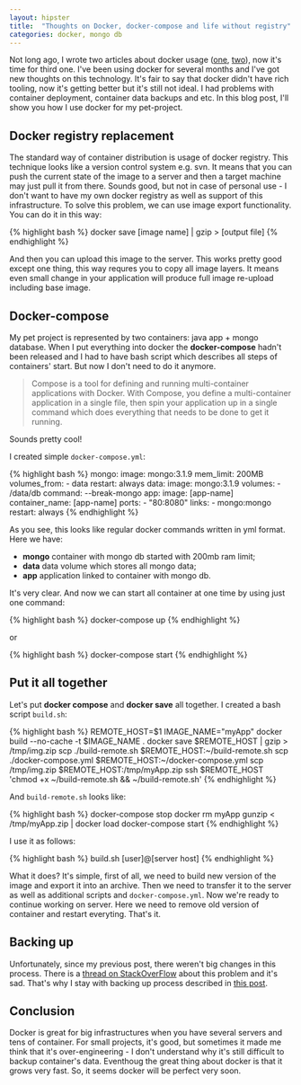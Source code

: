 ```yaml
---
layout: hipster
title:  "Thoughts on Docker, docker-compose and life without registry"
categories: docker, mongo db
---
```

Not long ago, I wrote two articles about docker usage ([one](/2015/05/22/docker1/),
[two](/2015/05/31/docker-mongo-backup/)), now it's time for third one. I've been using docker for several months and 
I've got new thoughts on this technology. It's fair to say that docker didn't have rich tooling, 
now it's getting better but it's still not ideal. I had problems with container deployment, container data backups 
and etc. In this blog post, I'll show you how I use docker for my pet-project.

## Docker registry replacement

The standard way of container distribution is usage of docker registry. This technique looks like a version 
control system e.g. svn. It means that you can push the current state of the image to a server and 
then a target machine may just pull it from there. Sounds good, but not in case of personal use - 
I don't want to have my own docker registry as well as support of this infrastructure. To solve this problem, 
we can use image export functionality. You can do it in this way:

{% highlight bash %}
docker save [image name] | gzip > [output file]
{% endhighlight %}

And then you can upload this image to the server. This works pretty good except one thing, this way requres you to copy
all image layers. It means even small change in your application will produce full image re-upload including base image.

## Docker-compose

My pet project is represented by two containers: java app + mongo database. When I put everything into docker 
the **docker-compose** hadn't been released and I had to have bash script which describes all steps of containers' start.
But now I don't need to do it anymore.

>Compose is a tool for defining and running multi-container applications with Docker. With Compose, you define a multi-container application in a single file, then spin your application up in a single command which does everything that needs to be done to get it running.

Sounds pretty cool!

I created simple `docker-compose.yml`:

{% highlight bash %}
mongo:
  image: mongo:3.1.9
  mem_limit: 200MB
  volumes_from:
    - data
  restart: always
data:
  image: mongo:3.1.9
  volumes:
    - /data/db
  command: --break-mongo
app:
  image: [app-name]
  container_name: [app-name]
  ports:
    - "80:8080"
  links:
    - mongo:mongo
  restart: always
{% endhighlight %}

As you see, this looks like regular docker commands written in yml format. Here we have:

* **mongo** container with mongo db started with 200mb ram limit;
* **data** data volume which stores all mongo data;
* **app** application linked to container with mongo db.

It's very clear. And now we can start all container at one time by using just one command:

{% highlight bash %}
docker-compose up
{% endhighlight %}

or

{% highlight bash %}
docker-compose start
{% endhighlight %}

## Put it all together

Let's put **docker compose** and **docker save** all together. I created a bash script `build.sh`:

{% highlight bash %}
REMOTE_HOST=$1
IMAGE_NAME="myApp"
docker build --no-cache -t $IMAGE_NAME .
docker save $REMOTE_HOST | gzip > /tmp/img.zip
scp ./build-remote.sh $REMOTE_HOST:~/build-remote.sh
scp ./docker-compose.yml $REMOTE_HOST:~/docker-compose.yml
scp /tmp/img.zip $REMOTE_HOST:/tmp/myApp.zip
ssh $REMOTE_HOST 'chmod +x ~/build-remote.sh && ~/build-remote.sh'
{% endhighlight %}

And `build-remote.sh` looks like:

{% highlight bash %}
docker-compose stop
docker rm myApp
gunzip < /tmp/myApp.zip | docker load
docker-compose start
{% endhighlight %}

I use it as follows:

{% highlight bash %}
build.sh [user]@[server host]
{% endhighlight %}

What it does? It's simple, first of all, we need to build new version of the image and export it into an archive.
Then we need to transfer it to the server as well as additional scripts and `docker-compose.yml`. Now we're ready to
continue working on server. Here we need to remove old version of container and restart everyting. That's it.

## Backing up

Unfortunately, since my previous post, there weren't big changes in this process. There is a 
[thread on StackOverFlow](http://stackoverflow.com/questions/18496940/how-to-deal-with-persistent-storage-e-g-databases-in-docker)
about this problem and it's sad. That's why I stay with backing up process described in [this post](/2015/05/31/docker-mongo-backup/).

## Conclusion

Docker is great for big infrastructures when you have several servers and tens of container. For small projects, it's good, but
sometimes it made me think that it's over-engineering - I don't understand why it's still difficult to backup container's
data. Eventhoug the great thing about docker is that it grows very fast. So, it seems docker will be perfect very soon.
